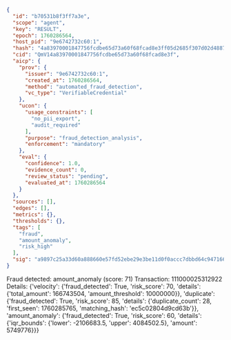 ```json
{
  "id": "b70531b8f3ff7a3e",
  "scope": "agent",
  "key": "RESULT",
  "epoch": 1760286564,
  "host_pid": "9e6742732c60:1",
  "hash": "4a83970001847756fcdbe65d73a60f68fcad8e3ff05d2685f307d02d4887d79b",
  "cid": "QmV14a83970001847756fcdbe65d73a60f68fcad8e3f",
  "aicp": {
    "prov": {
      "issuer": "9e6742732c60:1",
      "created_at": 1760286564,
      "method": "automated_fraud_detection",
      "vc_type": "VerifiableCredential"
    },
    "ucon": {
      "usage_constraints": [
        "no_pii_export",
        "audit_required"
      ],
      "purpose": "fraud_detection_analysis",
      "enforcement": "mandatory"
    },
    "eval": {
      "confidence": 1.0,
      "evidence_count": 0,
      "review_status": "pending",
      "evaluated_at": 1760286564
    }
  },
  "sources": [],
  "edges": [],
  "metrics": {},
  "thresholds": {},
  "tags": [
    "fraud",
    "amount_anomaly",
    "risk_high"
  ],
  "sig": "a9897c25a33d60a888660e57fd52ebe29e3be11d0f0accc7dbbd64c947166566"
}
```

Fraud detected: amount_anomaly (score: 71)
Transaction: 111000025312922
Details: {'velocity': {'fraud_detected': True, 'risk_score': 70, 'details': {'total_amount': 166743504, 'amount_threshold': 10000000}}, 'duplicate': {'fraud_detected': True, 'risk_score': 85, 'details': {'duplicate_count': 28, 'first_seen': 1760285765, 'matching_hash': 'ec5c02804d9cd63b'}}, 'amount_anomaly': {'fraud_detected': True, 'risk_score': 60, 'details': {'iqr_bounds': {'lower': -2106683.5, 'upper': 4084502.5}, 'amount': 5749776}}}